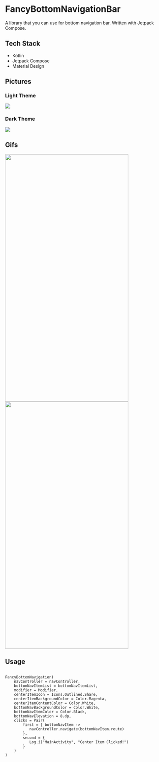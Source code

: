 # FancyBottomNavigationBar

A library that you can use for bottom navigation bar. Written with Jetpack Compose.

<h2> Tech Stack </h2>

* Kotlin
* Jetpack Compose
* Material Design

<h2> Pictures </h2>
<h3> Light Theme </h3>
<img src="https://user-images.githubusercontent.com/74617424/147411871-fbc3075e-11d4-4f9d-8f94-92b548bda8c2.png"/>
<h3> Dark Theme </h3>
<img src="https://user-images.githubusercontent.com/74617424/147411921-bde52117-c8c5-4220-a89a-9b70bcf7d851.png"/>


<h2>Gifs</h2>
<img src="https://user-images.githubusercontent.com/74617424/147406323-923fe863-4ad4-4490-b5d6-566a065024df.gif" width="400" height="800" />
<br>
<img src="https://user-images.githubusercontent.com/74617424/147406328-a2aed163-d4ae-42dc-8984-015c17b2671f.gif" width="400" height="800" />



<h2> Usage </h2>

```

FancyBottomNavigation(
    navController = navController,
    bottomNavItemList = bottomNavItemList,
    modifier = Modifier,
    centerItemIcon = Icons.Outlined.Share,
    centerItemBackgroundColor = Color.Magenta,
    centerItemContentColor = Color.White,
    bottomNavBackgroundColor = Color.White,
    bottomNavItemColor = Color.Black,
    bottomNavElevation = 8.dp,
    clicks = Pair(
        first = { bottomNavItem -> 
           navController.navigate(bottomNavItem.route)
        },
        second = {
           Log.i("MainActivity", "Center Item Clicked!")
        }
    )
)

```
